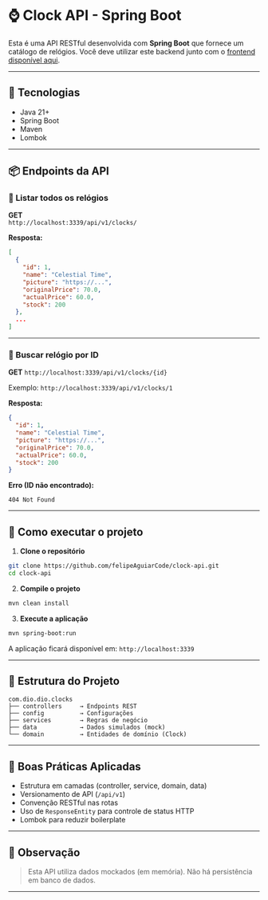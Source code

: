 
# ⌚ Clock API - Spring Boot

Esta é uma API RESTful desenvolvida com **Spring Boot** que fornece um catálogo de relógios.
Você deve utilizar este backend junto com o [frontend disponível aqui](https://github.com/AzumaNoDoragon/clock-frontend-class).

---

## 🚀 Tecnologias

- Java 21+
- Spring Boot
- Maven
- Lombok

---

## 📦 Endpoints da API

### 🔹 Listar todos os relógios

**GET**  
`http://localhost:3339/api/v1/clocks/`

**Resposta:**
```json
[
  {
    "id": 1,
    "name": "Celestial Time",
    "picture": "https://...",
    "originalPrice": 70.0,
    "actualPrice": 60.0,
    "stock": 200
  },
  ...
]
````

---

### 🔹 Buscar relógio por ID

**GET**
`http://localhost:3339/api/v1/clocks/{id}`

Exemplo:
`http://localhost:3339/api/v1/clocks/1`

**Resposta:**

```json
{
  "id": 1,
  "name": "Celestial Time",
  "picture": "https://...",
  "originalPrice": 70.0,
  "actualPrice": 60.0,
  "stock": 200
}
```

**Erro (ID não encontrado):**

```http
404 Not Found
```

---

## 🔧 Como executar o projeto

1. **Clone o repositório**

```bash
git clone https://github.com/felipeAguiarCode/clock-api.git
cd clock-api
```

2. **Compile o projeto**

```bash
mvn clean install
```

3. **Execute a aplicação**

```bash
mvn spring-boot:run
```

A aplicação ficará disponível em:
`http://localhost:3339`

---

## 📁 Estrutura do Projeto

```
com.dio.dio.clocks
├── controllers     → Endpoints REST
├── config          → Configurações
├── services        → Regras de negócio
├── data            → Dados simulados (mock)
└── domain          → Entidades de domínio (Clock)
```

---

## 🌟 Boas Práticas Aplicadas

* Estrutura em camadas (controller, service, domain, data)
* Versionamento de API (`/api/v1`)
* Convenção RESTful nas rotas
* Uso de `ResponseEntity` para controle de status HTTP
* Lombok para reduzir boilerplate

---

## 📌 Observação

> Esta API utiliza dados mockados (em memória). Não há persistência em banco de dados.

---
